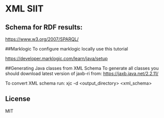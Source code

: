 # XML SIIT

## Schema for RDF results:
https://www.w3.org/2007/SPARQL/

##Marklogic
To configure marklogic locally use this tutorial

https://developer.marklogic.com/learn/java/setup

##Generating Java classes from XML Schema
To generate all classes you should download latest version of jaxb-ri from:
https://jaxb.java.net/2.2.11/

To convert XML schema run: 
xjc -d <output_directory> <xml_schema>



## License

MIT
